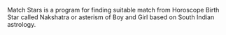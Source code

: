 Match Stars is a program for finding suitable match from Horoscope Birth Star called Nakshatra
or asterism of Boy and Girl based on South Indian astrology.   
